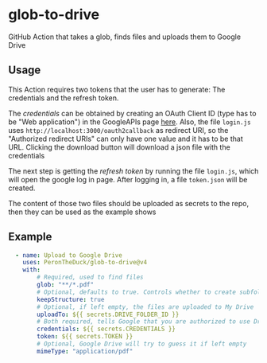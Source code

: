 
# glob-to-drive

GitHub Action that takes a glob, finds files and uploads them to Google Drive

## Usage

This Action requires two tokens that the user has to generate: The credentials and the refresh token.

The _credentials_ can be obtained by creating an OAuth Client ID (type has to be "Web application") in the GoogleAPIs page [here](https://console.developers.google.com/apis/credentials). Also, the file `login.js` uses `http://localhost:3000/oauth2callback` as redirect URI, so the "Authorized redirect URIs" can only have one value and it has to be that URL. Clicking the download button will download a json file with the credentials

The next step is getting the _refresh token_ by running the file `login.js`, which will open the google log in page. After logging in, a file `token.json` will be created.

The content of those two files should be uploaded as secrets to the repo, then they can be used as the example shows

## Example

```yml
  - name: Upload to Google Drive
    uses: PeronTheDuck/glob-to-drive@v4
    with:
        # Required, used to find files
        glob: "**/*.pdf"
        # Optional, defaults to true. Controls whether to create subfolders or to upload everything to `uploadTo`
        keepStructure: true
        # Optional, if left empty, the files are uploaded to My Drive
        uploadTo: ${{ secrets.DRIVE_FOLDER_ID }}
        # Both required, tells Google that you are authorized to use Drive
        credentials: ${{ secrets.CREDENTIALS }}
        token: ${{ secrets.TOKEN }}
        # Optional, Google Drive will try to guess it if left empty
        mimeType: "application/pdf"
```
